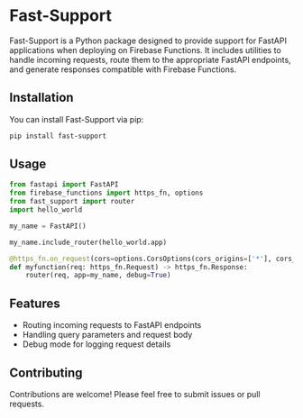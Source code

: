 # Fast-Support

Fast-Support is a Python package designed to provide support for FastAPI applications when deploying on Firebase Functions. It includes utilities to handle incoming requests, route them to the appropriate FastAPI endpoints, and generate responses compatible with Firebase Functions.

## Installation

You can install Fast-Support via pip:

```bash
pip install fast-support
```


## Usage

```python
from fastapi import FastAPI
from firebase_functions import https_fn, options
from fast_support import router
import hello_world

my_name = FastAPI()

my_name.include_router(hello_world.app)

@https_fn.on_request(cors=options.CorsOptions(cors_origins=['*'], cors_methods=['GET', 'POST', 'PUT', 'DELETE', 'OPTIONS']))
def myfunction(req: https_fn.Request) -> https_fn.Response:
    router(req, app=my_name, debug=True)
```


## Features
- Routing incoming requests to FastAPI endpoints
- Handling query parameters and request body
- Debug mode for logging request details


## Contributing
Contributions are welcome! Please feel free to submit issues or pull requests.